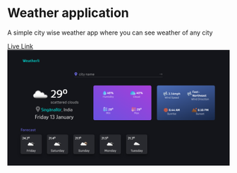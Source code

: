# Weather application 

A simple city wise weather app where you can see weather of any city 

[Live Link](https://weatherli.vercel.app/)
![alt text](./screenshot_Weatherli.png)